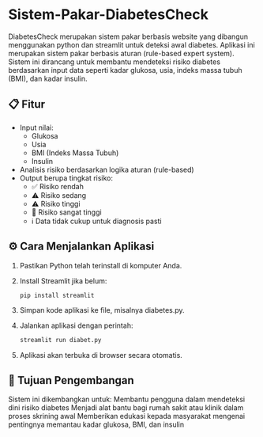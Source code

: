 # Sistem-Pakar-DiabetesCheck
DiabetesCheck merupakan sistem pakar berbasis website yang dibangun menggunakan python dan streamlit untuk deteksi awal diabetes. Aplikasi ini merupakan sistem pakar berbasis aturan (rule-based expert system). Sistem ini dirancang untuk membantu mendeteksi risiko diabetes berdasarkan input data seperti kadar glukosa, usia, indeks massa tubuh (BMI), dan kadar insulin.

## 📋 Fitur

- Input nilai:
  - Glukosa
  - Usia
  - BMI (Indeks Massa Tubuh)
  - Insulin
- Analisis risiko berdasarkan logika aturan (rule-based)
- Output berupa tingkat risiko:
  - ✅ Risiko rendah
  - ⚠️ Risiko sedang
  - ⚠️ Risiko tinggi
  - 🚨 Risiko sangat tinggi
  - ℹ️ Data tidak cukup untuk diagnosis pasti

## ⚙️ Cara Menjalankan Aplikasi

1. Pastikan Python telah terinstall di komputer Anda.
2. Install Streamlit jika belum:
   ```bash
   pip install streamlit

3. Simpan kode aplikasi ke file, misalnya diabetes.py.

4. Jalankan aplikasi dengan perintah:
   ```bash
   streamlit run diabet.py

5. Aplikasi akan terbuka di browser secara otomatis.

## 🎯 Tujuan Pengembangan
Sistem ini dikembangkan untuk:
Membantu pengguna dalam mendeteksi dini risiko diabetes
Menjadi alat bantu bagi rumah sakit atau klinik dalam proses skrining awal
Memberikan edukasi kepada masyarakat mengenai pentingnya memantau kadar glukosa, BMI, dan insulin
